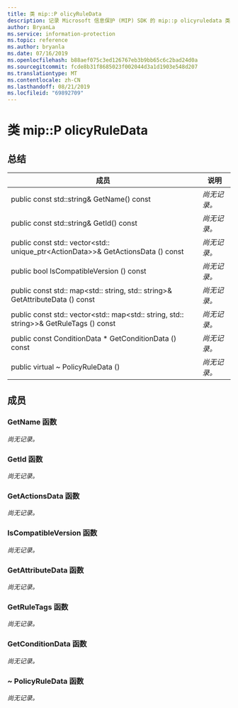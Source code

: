 ```yaml
---
title: 类 mip::P olicyRuleData
description: 记录 Microsoft 信息保护 (MIP) SDK 的 mip::p olicyruledata 类。
author: BryanLa
ms.service: information-protection
ms.topic: reference
ms.author: bryanla
ms.date: 07/16/2019
ms.openlocfilehash: b88aef075c3ed126767eb3b9bb65c6c2bad24d0a
ms.sourcegitcommit: fcde8b31f8685023f002044d3a1d1903e548d207
ms.translationtype: MT
ms.contentlocale: zh-CN
ms.lasthandoff: 08/21/2019
ms.locfileid: "69892709"
---
```

# <a name="class-mippolicyruledata"></a>类 mip::P olicyRuleData 
  
## <a name="summary"></a>总结
 成员                        | 说明                                
--------------------------------|---------------------------------------------
public const std::string& GetName() const  | _尚无记录。_
public const std::string& GetId() const  | _尚无记录。_
public const std:: vector\<std:: unique_ptr\<ActionData\>\>& GetActionsData () const  | _尚无记录。_
public bool IsCompatibleVersion () const  | _尚无记录。_
public const std:: map\<std:: string, std:: string\>& GetAttributeData () const  | _尚无记录。_
public const std:: vector\<std:: map\<std:: string, std:: string\>\>& GetRuleTags () const  | _尚无记录。_
public const ConditionData * GetConditionData () const  | _尚无记录。_
public virtual ~ PolicyRuleData ()  | _尚无记录。_
  
## <a name="members"></a>成员
  
### <a name="getname-function"></a>GetName 函数
_尚无记录。_

  
### <a name="getid-function"></a>GetId 函数
_尚无记录。_

  
### <a name="getactionsdata-function"></a>GetActionsData 函数
_尚无记录。_

  
### <a name="iscompatibleversion-function"></a>IsCompatibleVersion 函数
_尚无记录。_

  
### <a name="getattributedata-function"></a>GetAttributeData 函数
_尚无记录。_

  
### <a name="getruletags-function"></a>GetRuleTags 函数
_尚无记录。_

  
### <a name="getconditiondata-function"></a>GetConditionData 函数
_尚无记录。_

  
### <a name="policyruledata-function"></a>~ PolicyRuleData 函数
_尚无记录。_
